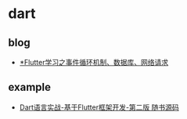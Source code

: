 # dart

## blog
- [*Flutter学习之事件循环机制、数据库、网络请求](https://www.tuicool.com/articles/YjAfiym)

## example
- [Dart语言实战-基于Flutter框架开发-第二版 随书源码](https://github.com/kangshaojun/dart-book)